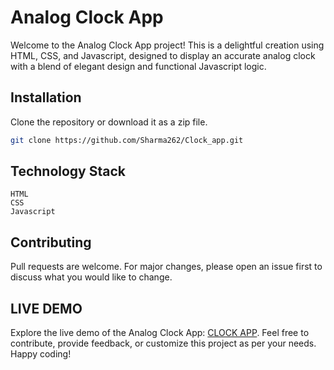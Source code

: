 # Analog Clock App

Welcome to the Analog Clock App project! This is a delightful creation using HTML, CSS, and Javascript, designed to display an accurate analog clock with a blend of elegant design and functional Javascript logic.

## Installation

Clone the repository or download it as a zip file.

```bash
git clone https://github.com/Sharma262/Clock_app.git
```

## Technology Stack

```
HTML
CSS
Javascript
```

## Contributing

Pull requests are welcome. For major changes, please open an issue first
to discuss what you would like to change.


## LIVE DEMO

Explore the live demo of the Analog Clock App: [CLOCK APP](https://clock.tiiny.site/).
Feel free to contribute, provide feedback, or customize this project as per your needs. Happy coding!